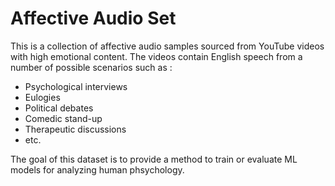 # Affective Audio Set

This is a collection of affective audio samples sourced from YouTube videos with high emotional content.
The videos contain English speech from a number of possible scenarios such as :
- Psychological interviews
- Eulogies
- Political debates
- Comedic stand-up 
- Therapeutic discussions
- etc.

The goal of this dataset is to provide a method to train or evaluate ML models for analyzing human phsychology. 

